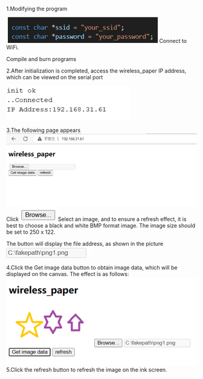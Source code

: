1.Modifying the program

​		<img src="img/image-1.png"/>
Connect to WiFi.

Compile and burn programs

2.After initialization is completed, access the wireless_paper IP address, which can be viewed on the serial port

![Alt text](img/image.png)

3.The following page appears![](img/image-2.png)Click![](img/image-3.png) Select an image, and to ensure a refresh effect, it is best to choose a black and white BMP format image. The image size should be set to 250 x 122.

The button will display the file address, as shown in the picture![](img/image-4.png)

4.Click the Get image data button to obtain image data, which will be displayed on the canvas. The effect is as follows:![](img/image-5.png)
5.Click the refresh button to refresh the image on the ink screen.

